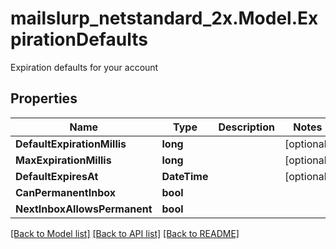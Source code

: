 # mailslurp_netstandard_2x.Model.ExpirationDefaults
Expiration defaults for your account

## Properties

Name | Type | Description | Notes
------------ | ------------- | ------------- | -------------
**DefaultExpirationMillis** | **long** |  | [optional] 
**MaxExpirationMillis** | **long** |  | [optional] 
**DefaultExpiresAt** | **DateTime** |  | [optional] 
**CanPermanentInbox** | **bool** |  | 
**NextInboxAllowsPermanent** | **bool** |  | 

[[Back to Model list]](../README#documentation-for-models) [[Back to API list]](../README#documentation-for-api-endpoints) [[Back to README]](../README)

